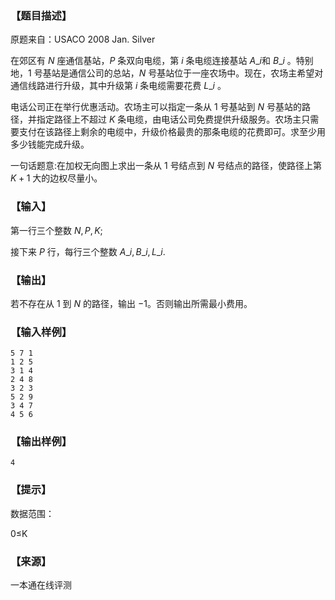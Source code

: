 ### 【题目描述】

原题来自：USACO 2008 Jan. Silver

在郊区有 $N$ 座通信基站，$P$ 条双向电缆，第 $i$ 条电缆连接基站 $A\_i$​和 $B\_i$​​ 。特别地，$1$ 号基站是通信公司的总站，$N$ 号基站位于一座农场中。现在，农场主希望对通信线路进行升级，其中升级第 $i$ 条电缆需要花费 $L\_i$​ 。

电话公司正在举行优惠活动。农场主可以指定一条从 $1$ 号基站到 $N$ 号基站的路径，并指定路径上不超过 $K$ 条电缆，由电话公司免费提供升级服务。农场主只需要支付在该路径上剩余的电缆中，升级价格最贵的那条电缆的花费即可。求至少用多少钱能完成升级。

一句话题意:在加权无向图上求出一条从 $1$ 号结点到 $N$ 号结点的路径，使路径上第 $K+1$ 大的边权尽量小。

### 【输入】

第一行三个整数 $N,P,K$;

接下来 $P$ 行，每行三个整数 $A\_i,B\_i,L\_i$.

### 【输出】

若不存在从 $1$ 到 $N$ 的路径，输出 $-1$。否则输出所需最小费用。

### 【输入样例】

```
5 7 1
1 2 5
3 1 4
2 4 8
3 2 3
5 2 9
3 4 7
4 5 6
```

### 【输出样例】

```
4
```

### 【提示】

数据范围：

0≤K


 ### 【来源】

 一本通在线评测 